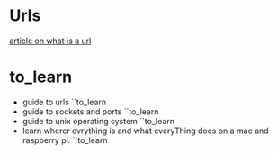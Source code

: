 # Urls

[article on what is a url](https://developer.mozilla.org/en-US/docs/Learn/Common_questions/What_is_a_URL)


# to_learn
- guide to urls ``to_learn
- guide to sockets and ports ``to_learn
- guide to unix operating system ``to_learn
- learn wherer evrything is and what everyThing does on a mac and raspberry pi. ``to_learn

